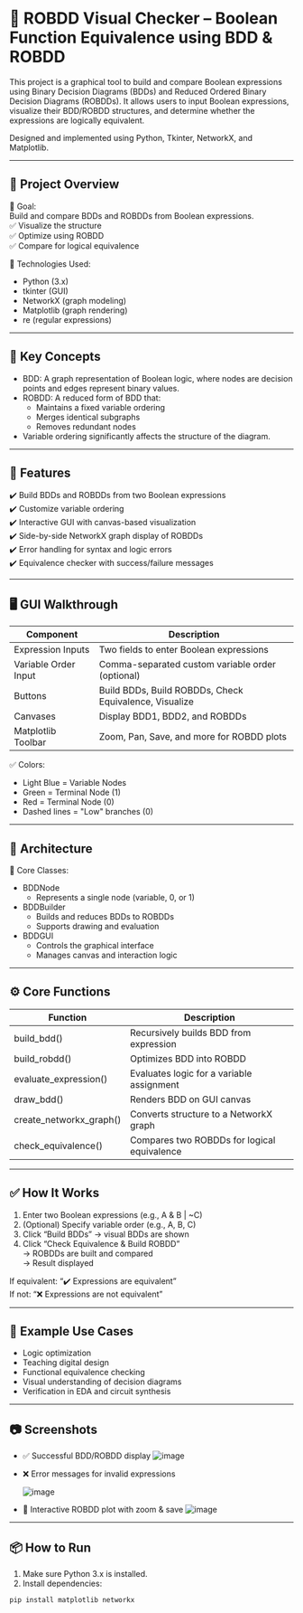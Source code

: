 # 🧠 ROBDD Visual Checker – Boolean Function Equivalence using BDD & ROBDD

This project is a graphical tool to build and compare Boolean expressions using Binary Decision Diagrams (BDDs) and Reduced Ordered Binary Decision Diagrams (ROBDDs). It allows users to input Boolean expressions, visualize their BDD/ROBDD structures, and determine whether the expressions are logically equivalent.

Designed and implemented using Python, Tkinter, NetworkX, and Matplotlib.

---

## 🧩 Project Overview

🔷 Goal:  
Build and compare BDDs and ROBDDs from Boolean expressions.  
✅ Visualize the structure  
✅ Optimize using ROBDD  
✅ Compare for logical equivalence

📘 Technologies Used:
- Python (3.x)
- tkinter (GUI)
- NetworkX (graph modeling)
- Matplotlib (graph rendering)
- re (regular expressions)

---

## 🔐 Key Concepts

- BDD: A graph representation of Boolean logic, where nodes are decision points and edges represent binary values.
- ROBDD: A reduced form of BDD that:
  - Maintains a fixed variable ordering
  - Merges identical subgraphs
  - Removes redundant nodes
- Variable ordering significantly affects the structure of the diagram.

---

## 🧰 Features

✔️ Build BDDs and ROBDDs from two Boolean expressions  
✔️ Customize variable ordering  
✔️ Interactive GUI with canvas-based visualization  
✔️ Side-by-side NetworkX graph display of ROBDDs  
✔️ Error handling for syntax and logic errors  
✔️ Equivalence checker with success/failure messages

---

## 🖥️ GUI Walkthrough

| Component            | Description |
|----------------------|-------------|
| Expression Inputs     | Two fields to enter Boolean expressions |
| Variable Order Input  | Comma-separated custom variable order (optional) |
| Buttons               | Build BDDs, Build ROBDDs, Check Equivalence, Visualize |
| Canvases              | Display BDD1, BDD2, and ROBDDs |
| Matplotlib Toolbar    | Zoom, Pan, Save, and more for ROBDD plots |

✅ Colors:
- Light Blue = Variable Nodes  
- Green = Terminal Node (1)  
- Red = Terminal Node (0)  
- Dashed lines = "Low" branches (0)

---

## 🧠 Architecture

🧱 Core Classes:

- BDDNode
  - Represents a single node (variable, 0, or 1)
- BDDBuilder
  - Builds and reduces BDDs to ROBDDs
  - Supports drawing and evaluation
- BDDGUI
  - Controls the graphical interface
  - Manages canvas and interaction logic

---

## ⚙️ Core Functions

| Function             | Description |
|----------------------|-------------|
| build_bdd()          | Recursively builds BDD from expression |
| build_robdd()        | Optimizes BDD into ROBDD |
| evaluate_expression()| Evaluates logic for a variable assignment |
| draw_bdd()           | Renders BDD on GUI canvas |
| create_networkx_graph() | Converts structure to a NetworkX graph |
| check_equivalence()  | Compares two ROBDDs for logical equivalence |

---

## ✅ How It Works

1. Enter two Boolean expressions (e.g., A & B | ~C)
2. (Optional) Specify variable order (e.g., A, B, C)
3. Click “Build BDDs” → visual BDDs are shown
4. Click “Check Equivalence & Build ROBDD”  
   → ROBDDs are built and compared  
   → Result displayed

If equivalent: “✔️ Expressions are equivalent”  
If not: “❌ Expressions are not equivalent”

---

## 🧪 Example Use Cases

- Logic optimization  
- Teaching digital design  
- Functional equivalence checking  
- Visual understanding of decision diagrams  
- Verification in EDA and circuit synthesis

---

## 📷 Screenshots

- ✅ Successful BDD/ROBDD display
  ![image](https://github.com/user-attachments/assets/e3cb3c18-848d-4d31-907c-35c3a7614612)
  
- ❌ Error messages for invalid expressions

  ![image](https://github.com/user-attachments/assets/f6e7ebf9-d0c1-4498-8196-679c8fef2bcf)

- 🧩 Interactive ROBDD plot with zoom & save
  ![image](https://github.com/user-attachments/assets/ac57ede9-6043-4557-b2b5-b0e8e2419867)

---

## 📦 How to Run

1. Make sure Python 3.x is installed.
2. Install dependencies:
```bash
pip install matplotlib networkx
